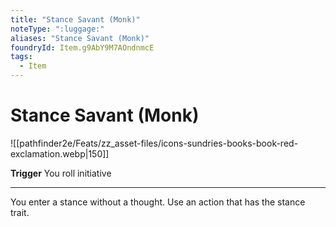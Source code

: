 ```yaml
---
title: "Stance Savant (Monk)"
noteType: ":luggage:"
aliases: "Stance Savant (Monk)"
foundryId: Item.g9AbY9M7AOndnmcE
tags:
  - Item
---
```


# Stance Savant (Monk)
![[pathfinder2e/Feats/zz_asset-files/icons-sundries-books-book-red-exclamation.webp|150]]

**Trigger** You roll initiative

* * *

You enter a stance without a thought. Use an action that has the stance trait.

